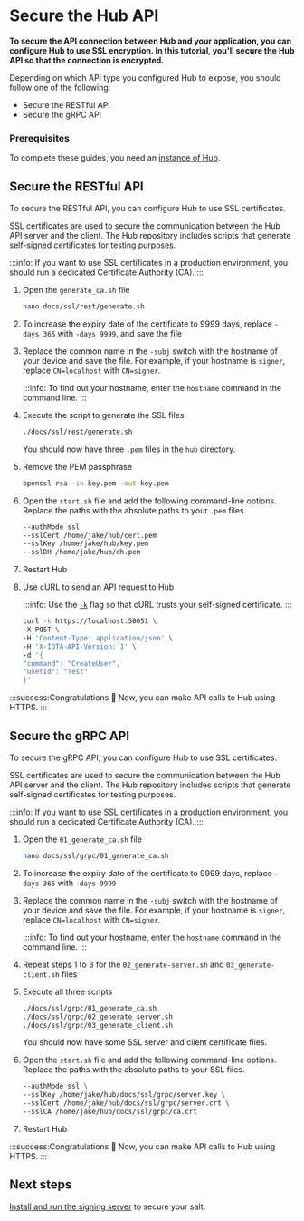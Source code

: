 # Secure the Hub API

**To secure the API connection between Hub and your application, you can configure Hub to use SSL encryption. In this tutorial, you'll secure the Hub API so that the connection is encrypted.**

Depending on which API type you configured Hub to expose, you should follow one of the following:

- Secure the RESTful API
- Secure the gRPC API

### Prerequisites

To complete these guides, you need an [instance of Hub](../how-to-guides/install-hub.md).

## Secure the RESTful API

To secure the RESTful API, you can configure Hub to use SSL certificates.

SSL certificates are used to secure the communication between the Hub API server and the client. The Hub repository includes scripts that generate self-signed certificates for testing purposes.

:::info:
If you want to use SSL certificates in a production environment, you should run a dedicated Certificate Authority (CA).
:::

1. Open the `generate_ca.sh` file

	```bash
	nano docs/ssl/rest/generate.sh
	```

2. To increase the expiry date of the certificate to 9999 days, replace `-days 365` with `-days 9999`, and save the file

3. Replace the common name in the `-subj` switch with the hostname of your device and save the file. For example, if your hostname is `signer`, replace `CN=localhost` with `CN=signer`.

    :::info:
    To find out your hostname, enter the `hostname` command in the command line.
    :::

4. Execute the script to generate the SSL files

    ```bash
    ./docs/ssl/rest/generate.sh
    ```

    You should now have three `.pem` files in the `hub` directory.

5. Remove the PEM passphrase

    ```bash
    openssl rsa -in key.pem -out key.pem
    ```

6. Open the `start.sh` file and add the following command-line options. Replace the paths with the absolute paths to your `.pem` files.

    ```bash
    --authMode ssl
    --sslCert /home/jake/hub/cert.pem
    --sslKey /home/jake/hub/key.pem
    --sslDH /home/jake/hub/dh.pem
    ```

7. Restart Hub

8. Use cURL to send an API request to Hub

    :::info:
    Use the [`-k`](https://curl.haxx.se/docs/manpage.html#-k) flag so that cURL trusts your self-signed certificate.
    :::

    ```bash
    curl -k https://localhost:50051 \
    -X POST \
    -H 'Content-Type: application/json' \
    -H 'X-IOTA-API-Version: 1' \
    -d '{
    "command": "CreateUser",
    "userId": "Test"
    }'
    ```

:::success:Congratulations :tada:
Now, you can make API calls to Hub using HTTPS.
:::

## Secure the gRPC API

To secure the gRPC API, you can configure Hub to use SSL certificates.

SSL certificates are used to secure the communication between the Hub API server and the client. The Hub repository includes scripts that generate self-signed certificates for testing purposes.

:::info:
If you want to use SSL certificates in a production environment, you should run a dedicated Certificate Authority (CA).
:::

1. Open the `01_generate_ca.sh` file

	```bash
	nano docs/ssl/grpc/01_generate_ca.sh
	```

2. To increase the expiry date of the certificate to 9999 days, replace `-days 365` with `-days 9999`

3. Replace the common name in the `-subj` switch with the hostname of your device and save the file. For example, if your hostname is `signer`, replace `CN=localhost` with `CN=signer`.

    :::info:
    To find out your hostname, enter the `hostname` command in the command line.
    :::

4. Repeat steps 1 to 3 for the `02_generate-server.sh` and `03_generate-client.sh` files

5. Execute all three scripts

	```bash
	./docs/ssl/grpc/01_generate_ca.sh
	./docs/ssl/grpc/02_generate_server.sh
	./docs/ssl/grpc/03_generate_client.sh
	```

    You should now have some SSL server and client certificate files.

6. Open the `start.sh` file and add the following command-line options. Replace the paths with the absolute paths to your SSL files.

    ```bash
    --authMode ssl \
	--sslKey /home/jake/hub/docs/ssl/grpc/server.key \
	--sslCert /home/jake/hub/docs/ssl/grpc/server.crt \
	--sslCA /home/jake/hub/docs/ssl/grpc/ca.crt
    ```

7. Restart Hub

:::success:Congratulations :tada:
Now, you can make API calls to Hub using HTTPS.
:::

## Next steps

[Install and run the signing server](../how-to-guides/install-the-signing-server.md) to secure your salt.
